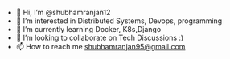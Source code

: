 - 👋 Hi, I’m @shubhamranjan12
- 👀 I’m interested in Distributed Systems, Devops, programming
- 🌱 I’m currently learning Docker, K8s,Django
- 💞️ I’m looking to collaborate on Tech Discussions :)
- 📫 How to reach me shubhamranjan95@gmail.com

<!---
shubhamranjan12/shubhamranjan12 is a ✨ special ✨ repository because its `README.md` (this file) appears on your GitHub profile.
You can click the Preview link to take a look at your changes.
--->
